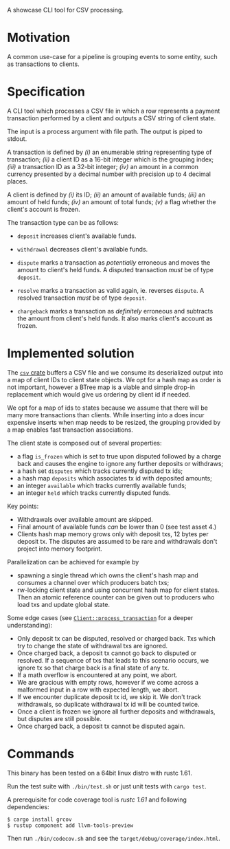 A showcase CLI tool for CSV processing.

# Motivation

A common use-case for a pipeline is grouping events to some entity, such as
transactions to clients.

# Specification

A CLI tool which processes a CSV file in which a row represents a payment
transaction performed by a client and outputs a CSV string of client state.

The input is a process argument with file path. The output is piped to stdout.

A transaction is defined by _(i)_ an enumerable string representing type of
transaction; _(ii)_ a client ID as a 16-bit integer which is the grouping
index; _(iii)_ a transaction ID as a 32-bit integer; _(iv)_ an amount in a
common currency presented by a decimal number with precision up to 4 decimal
places.

A client is defined by _(i)_ its ID; _(ii)_ an amount of available funds;
_(iii)_ an amount of held funds; _(iv)_ an amount of total funds; _(v)_ a flag
whether the client's account is frozen.

The transaction type can be as follows:

* `deposit` increases client's available funds.

* `withdrawal` decreases client's available funds.

* `dispute` marks a transaction as _potentially_ erroneous and moves the amount
  to client's held funds. A disputed transaction _must_ be of type `deposit`.

* `resolve` marks a transaction as valid again, ie. reverses `dispute`. A
  resolved transaction _must_ be of type `deposit`.

* `chargeback` marks a transaction as _definitely_ erroneous and subtracts the
  amount from client's held funds. It also marks client's account as frozen.


# Implemented solution
The [`csv` crate][csv] buffers a CSV file and we consume its deserialized
output into a map of client IDs to client state objects. We opt for a hash map
as order is not important, however a BTree map is a viable and simple drop-in
replacement which would give us ordering by client id if needed.

We opt for a map of ids to states because we assume that there will be many
more transactions than clients. While inserting into a does incur expensive
inserts when map needs to be resized, the grouping provided by a map enables
fast transaction associations.

The client state is composed out of several properties:
* a flag `is_frozen` which is set to true upon disputed followed by a charge
  back and causes the engine to ignore any further deposits or withdraws;
* a hash set `disputes` which tracks currently disputed tx ids;
* a hash map `deposits` which associates tx id with deposited amounts;
* an integer `available` which tracks currently available funds;
* an integer `held` which tracks currently disputed funds.

Key points:
* Withdrawals over available amount are skipped.
* Final amount of available funds _can_ be lower than 0 (see test asset 4.)
* Clients hash map memory grows only with deposit txs, 12 bytes per deposit tx.
  The disputes are assumed to be rare and withdrawals don't project into memory
  footprint.

Parallelization can be achieved for example by
* spawning a single thread which owns the client's hash map and consumes a
  channel over which producers batch txs;
* rw-locking client state and using concurrent hash map for client states. Then
  an atomic reference counter can be given out to producers who load txs and
  update global state.

Some edge cases (see [`Client::process_transaction`][fn-process-transaction] for
a deeper understanding):
* Only deposit tx can be disputed, resolved or charged back. Txs which try to
  change the state of withdrawal txs are ignored.
* Once charged back, a deposit tx cannot go back to disputed or resolved. If a
  sequence of txs that leads to this scenario occurs, we ignore tx so that
  charge back is a final state of any tx.
* If a math overflow is encountered at any point, we abort.
* We are gracious with empty rows, however if we come across a malformed input
  in a row with expected length, we abort.
* If we encounter duplicate deposit tx id, we skip it. We don't track
  withdrawals, so duplicate withdrawal tx id will be counted twice.
* Once a client is frozen we ignore all further deposits and withdrawals, but
  disputes are still possible.
* Once charged back, a deposit tx cannot be disputed again.

# Commands
This binary has been tested on a 64bit linux distro with rustc 1.61.

Run the test suite with `./bin/test.sh` or just unit tests with `cargo test`.

A prerequisite for code coverage tool is _rustc 1.61_ and following
dependencies:

```
$ cargo install grcov
$ rustup component add llvm-tools-preview
```

Then run `./bin/codecov.sh` and see the `target/debug/coverage/index.html`.

<!-- List of References -->
[csv]: https://crates.io/crates/csv
[fn-process-transaction]: src/engine/client.rs
